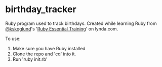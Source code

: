 # birthday_tracker
Ruby program used to track birthdays. Created while learning Ruby from [@kskoglund](https://twitter.com/kskoglund)'s '[Ruby Essential Training](http://www.lynda.com/Ruby-tutorials/essential-training/47905-2.html)' on lynda.com.

To use:
1. Make sure you have Ruby installed
2. Clone the repo and 'cd' into it.
3. Run 'ruby init.rb'
